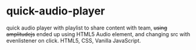 # quick-audio-player
quick audio player with playlist to share content with team, ~~using amplitudejs~~ ended up using HTML5 Audio element, and changing src with evenlistener on click. HTML5, CSS, Vanilla JavaScript. 
